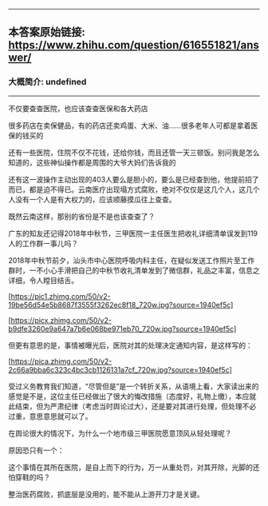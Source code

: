 ----------------------------------------
## 本答案原始链接: https://www.zhihu.com/question/616551821/answer/
### 大概简介: undefined
----------------------------------------
不仅要查查医院，也应该查查医保和各大药店

很多药店在卖保健品，有的药店还卖鸡蛋、大米、油……很多老年人可都是拿着医保的钱买的

还有一些医院，住院不仅不花钱，还给你钱，而且还管一天三顿饭。别问我是怎么知道的，这些神仙操作都是周围的大爷大妈们告诉我的

还有这一波操作主动出现的403人要么是胆小的，要么是已经查到他，他提前招了而已，都是迫不得已。云南医疗出现塌方式腐败，绝对不仅仅是这几个人，这几个人没有一个人是有大权力的，应该顺藤摸瓜往上查查。

既然云南这样，那别的省份是不是也该查查了？

广东的知友还记得2018年中秋节，三甲医院一主任医生把收礼详细清单误发到119人的工作群一事儿吗？

2018年中秋节前夕，汕头市中心医院呼吸内科主任，在疑似发送工作照片至工作群时，一不小心手滑把自己的中秋节收礼清单发到了微信群，礼品之丰富，信息之详细，令人瞠目结舌。

[https://pic1.zhimg.com/50/v2-19be56d54e5b8687f3555f3262ec8f18_720w.jpg?source=1940ef5c]




[https://picx.zhimg.com/50/v2-b9dfe3260e9a647a7b6e068be971eb70_720w.jpg?source=1940ef5c]

但更有意思的是，事情被曝光后，医院对其的处理决定通知内容，是这样写的：

[https://pica.zhimg.com/50/v2-2c66a9bba6c323c4bc3cb1126131a7cf_720w.jpg?source=1940ef5c]

受过义务教育我们知道，“尽管但是”是一个转折关系，从语境上看，大家读出来的感觉是不是，这位主任已经做出了很大的悔改措施（态度好，礼物上缴），本应就此结束，但为严肃纪律（考虑当时舆论过大），还是要对其进行处理，但处理不必过重，意思意思就可以了。


在舆论很大的情况下，为什么一个地市级三甲医院愿意顶风从轻处理呢？


原因恐只有一个：

这个事情在其所在医院，是自上而下的行为，万一从重处罚，对其开除，光脚的还怕穿鞋的吗？

整治医药腐败，抓底层是没用的，能不能从上游开刀才是关键。